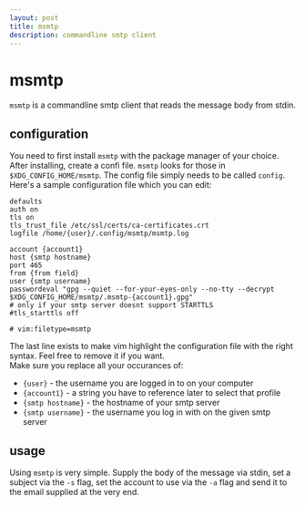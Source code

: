 ```yaml
---
layout: post
title: msmtp
description: commandline smtp client
---
```


# msmtp

`msmtp` is a commandline smtp client that reads the message body from stdin.

## configuration

You need to first install `msmtp` with the package manager of your choice.  
After installing, create a confi file. `msmtp` looks for those in `$XDG_CONFIG_HOME/msmtp`. The config file simply needs to be called `config`.  
Here's a sample configuration file which you can edit:

	defaults
	auth on
	tls on
	tls_trust_file /etc/ssl/certs/ca-certificates.crt
	logfile /home/{user}/.config/msmtp/msmtp.log
	
	account {account1}
	host {smtp hostname}
	port 465
	from {from field}
	user {smtp username}
	passwordeval "gpg --quiet --for-your-eyes-only --no-tty --decrypt $XDG_CONFIG_HOME/msmtp/.msmtp-{account1}.gpg"
	# only if your smtp server doesnt support STARTTLS
	#tls_starttls off
	
	# vim:filetype=msmtp

The last line exists to make vim highlight the configuration file with the right syntax. Feel free to remove it if you want.  
Make sure you replace all your occurances of:

- `{user}` - the username you are logged in to on your computer
- `{account1}` - a string you have to reference later to select that profile
- `{smtp hostname}` - the hostname of your smtp server
- `{smtp username}` - the username you log in with on the given smtp server

## usage

Using `msmtp` is very simple. Supply the body of the message via stdin, set a subject via the `-s` flag, set the account to use via the `-a` flag and send it to the email supplied at the very end.
